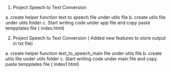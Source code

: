 1. Project Speech to Text Conversion

a. create helper function text to speech file under utils file
b.  create utils file under utils folder
c. Start writing code under app file and copy paste tempplates file ( index.html)

2. Project Speech to Text Conversion ( Added new features to store output in txt file)

a. create helper function text_to_speech_main file under utils file
b.  create utils file under utils folder
c. Start writing code under main file and copy paste tempplates file ( index1.html)

